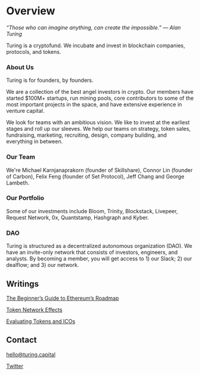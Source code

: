 # Overview
*“Those who can imagine anything, can create the impossible.” ― Alan Turing*

Turing is a cryptofund. We incubate and invest in blockchain companies, protocols, and tokens.

### About Us
Turing is for founders, by founders.

We are a collection of the best angel investors in crypto. Our members have started $100M+ startups, run mining pools, core contributors to some of the most important projects in the space, and have extensive experience in venture capital.

We look for teams with an ambitious vision. We like to invest at the earliest stages and roll up our sleeves. We help our teams on strategy, token sales, fundraising, marketing, recruiting, design, company building, and everything in between.

### Our Team
We're Michael Karnjanaprakorn (founder of Skillshare), Connor Lin (founder of Carbon), Felix Feng (founder of Set Protocol), Jeff Chang and George Lambeth.

### Our Portfolio
Some of our investments include Bloom, Trinity, Blockstack, Livepeer, Request Network, 0x, Quantstamp, Hashgraph and Kyber.

### DAO
Turing is structured as a decentralized autonomous organization (DAO). We have an invite-only network that consists of investors, engineers, and analysts. By becoming a member, you will get access to 1) our Slack; 2) our dealflow; and 3) our network. 

## Writings
[The Beginner’s Guide to Ethereum’s Roadmap](https://hackernoon.com/the-beginners-guide-to-ethereum-s-2020-roadmap-2ac5d2dd4881 "The Beginner’s Guide to Ethereum’s Roadmap")

[Token Network Effects](https://medium.freecodecamp.com/token-network-effects-a-new-business-model-for-a-decentralized-web-6cde8b4e862 "Token Network Effects")

[Evaluating Tokens and ICOs](https://hackernoon.com/evaluating-tokens-and-icos-e6c22c1885bb "Evaluating Tokens and ICOs")

## Contact
hello@turing.capital

[Twitter](https://www.twitter.com/turingcapital "Twitter")
